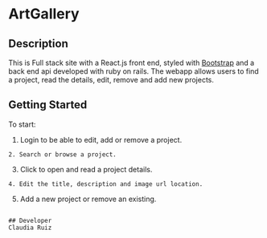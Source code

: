 # ArtGallery 

## Description

This is Full stack site with a React.js front end, styled with [Bootstrap](https://react-bootstrap.github.io/) and a back end api developed
with ruby on rails.
The webapp allows users to find a project, read the details, edit, remove and add new projects. 

## Getting Started
To start:

1. Login to be able to edit, add or remove a project.
```
2. Search or browse a project.
```
3. Click to open and read a project details.
```
4. Edit the title, description and image url location.
```
5. Add a new project or remove an existing.
```

## Developer
Claudia Ruiz